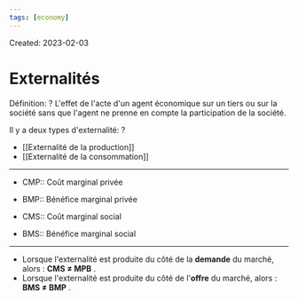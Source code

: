 ```yaml
---
tags: [economy] 
---
```

Created: 2023-02-03

# Externalités
Définition:
?
L'effet de l'acte d'un agent économique sur un tiers ou sur la société sans que l'agent ne prenne en compte la participation de la société.
<!--SR:!2023-02-08,1,190-->

Il y a deux types d'externalité:
?
- [[Externalité de la production]]
- [[Externalité de la consommation]]
<!--SR:!2023-02-08,3,250-->

---
- CMP:: Coût marginal privée
<!--SR:!2023-02-08,3,250-->
- BMP:: Bénéfice marginal privée
<!--SR:!2023-02-08,3,250-->
- CMS:: Coût marginal social
<!--SR:!2023-02-08,3,250-->
- BMS:: Bénéfice marginal social
<!--SR:!2023-02-08,3,250-->

---

- Lorsque l'externalité est produite du côté de la **demande** du marché, alors : **CMS ≠ MPB** .
- Lorsque l'externalité est produite du côté de l'**offre** du marché, alors : **BMS ≠ BMP** .